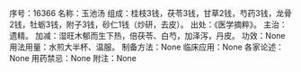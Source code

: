 序号：16366
名称：玉池汤
组成：桂枝3钱，茯苓3钱，甘草2钱，芍药3钱，龙骨2钱，牡蛎3钱，附子3钱，砂仁1钱（炒研，去皮）。
出处：《医学摘粹》。
主治：遗精。
加减：湿旺木郁而生下热，倍茯苓、白芍，加泽泻，丹皮。
功效：None
用法用量：水煎大半杯、温服。
制备方法：None
临床应用：None
各家论述：None
用药禁忌：None
附注：None
